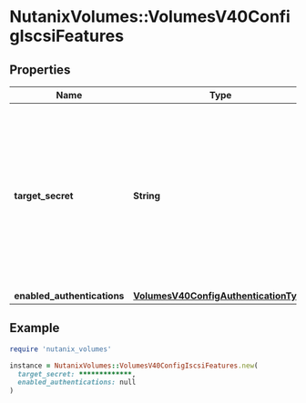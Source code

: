 # NutanixVolumes::VolumesV40ConfigIscsiFeatures

## Properties

| Name | Type | Description | Notes |
| ---- | ---- | ----------- | ----- |
| **target_secret** | **String** | Target secret in case of a CHAP authentication. This field must only be provided in case the authentication type is not set to CHAP. This is an optional field and it cannot be retrieved once configured. | [optional] |
| **enabled_authentications** | [**VolumesV40ConfigAuthenticationType**](VolumesV40ConfigAuthenticationType.md) |  | [optional] |

## Example

```ruby
require 'nutanix_volumes'

instance = NutanixVolumes::VolumesV40ConfigIscsiFeatures.new(
  target_secret: *************,
  enabled_authentications: null
)
```

